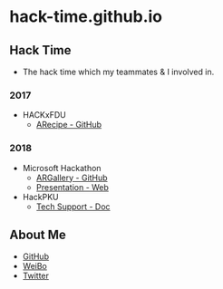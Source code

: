 # hack-time.github.io

## Hack Time

- The hack time which my teammates & I involved in.

### 2017

- HACKxFDU
  - [ARecipe - GitHub](https://github.com/Hack-Time/ARecipe)

### 2018

- Microsoft Hackathon
  - [ARGallery - GitHub](https://github.com/Hack-Time/ARGallery)
  - [Presentation - Web](https://hack-time.github.io/ARGallery)
- HackPKU
  - [Tech Support - Doc](https://hack-time.github.io/2018/HackPKU/Tech-Support)

## About Me

- [GitHub](https://github.com/kingcos)
- [WeiBo](http://weibo.com/375975847)
- [Twitter](https://twitter.com/mmdadao/)
